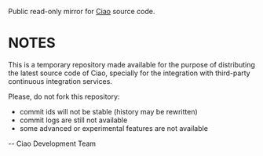 Public read-only mirror for [Ciao](http://ciao-lang.org) source code.

# NOTES

This is a temporary repository made available for the purpose of
distributing the latest source code of Ciao, specially for the
integration with third-party continuous integration services.

Please, do not fork this repository:

 - commit ids will not be stable (history may be rewritten)
 - commit logs are still not available
 - some advanced or experimental features are not available

-- Ciao Development Team
